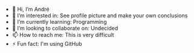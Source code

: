 - 👋 Hi, I’m André
- 👀 I’m interested in: See profile picture and make your own conclusions
- 🌱 I’m currently learning: Programming
- 💞️ I’m looking to collaborate on: Undecided
- 📫 How to reach me: This is very difficult
- ⚡ Fun fact: I'm using GitHub

<!---
AndreRB1/AndreRB1 is a ✨ special ✨ repository because its `README.md` (this file) appears on your GitHub profile.
You can click the Preview link to take a look at your changes.
--->
